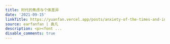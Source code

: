 ```yaml
---
title: 时代的焦虑与个体差异
date: '2021-09-15'
linkTitle: https://yuanfan.vercel.app/posts/anxiety-of-the-times-and-individual-differences/
source: earfanfan | 袁凡
description: <p><font ...
disable_comments: true
---
```

<p><font ...